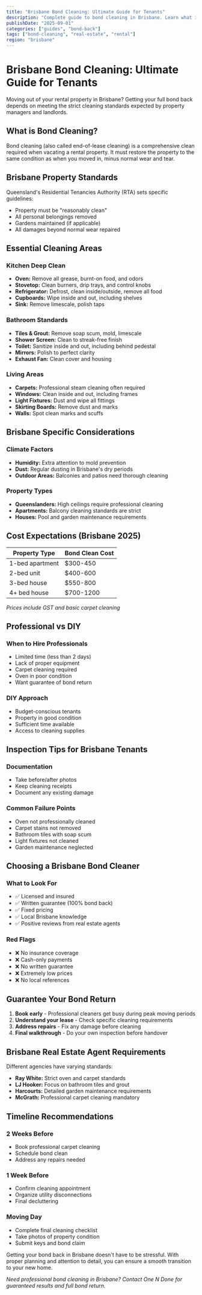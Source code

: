 ```yaml
---
title: "Brisbane Bond Cleaning: Ultimate Guide for Tenants"
description: "Complete guide to bond cleaning in Brisbane. Learn what inspectors look for, costs, and how to guarantee your deposit return."
publishDate: "2025-09-01"
categories: ["guides", "bond-back"]
tags: ["bond-cleaning", "real-estate", "rental"]
region: "brisbane"
---
```


# Brisbane Bond Cleaning: Ultimate Guide for Tenants

Moving out of your rental property in Brisbane? Getting your full bond back depends on meeting the strict cleaning standards expected by property managers and landlords.

## What is Bond Cleaning?

Bond cleaning (also called end-of-lease cleaning) is a comprehensive clean required when vacating a rental property. It must restore the property to the same condition as when you moved in, minus normal wear and tear.

## Brisbane Property Standards

Queensland's Residential Tenancies Authority (RTA) sets specific guidelines:

- Property must be "reasonably clean"
- All personal belongings removed
- Gardens maintained (if applicable)
- All damages beyond normal wear repaired

## Essential Cleaning Areas

### Kitchen Deep Clean
- **Oven:** Remove all grease, burnt-on food, and odors
- **Stovetop:** Clean burners, drip trays, and control knobs
- **Refrigerator:** Defrost, clean inside/outside, remove all food
- **Cupboards:** Wipe inside and out, including shelves
- **Sink:** Remove limescale, polish taps

### Bathroom Standards
- **Tiles & Grout:** Remove soap scum, mold, limescale
- **Shower Screen:** Clean to streak-free finish
- **Toilet:** Sanitize inside and out, including behind pedestal
- **Mirrors:** Polish to perfect clarity
- **Exhaust Fan:** Clean cover and housing

### Living Areas
- **Carpets:** Professional steam cleaning often required
- **Windows:** Clean inside and out, including frames
- **Light Fixtures:** Dust and wipe all fittings
- **Skirting Boards:** Remove dust and marks
- **Walls:** Spot clean marks and scuffs

## Brisbane Specific Considerations

### Climate Factors
- **Humidity:** Extra attention to mold prevention
- **Dust:** Regular dusting in Brisbane's dry periods
- **Outdoor Areas:** Balconies and patios need thorough cleaning

### Property Types
- **Queenslanders:** High ceilings require professional cleaning
- **Apartments:** Balcony cleaning standards are strict
- **Houses:** Pool and garden maintenance requirements

## Cost Expectations (Brisbane 2025)

| Property Type | Bond Clean Cost |
|---------------|-----------------|
| 1-bed apartment | $300-450 |
| 2-bed unit | $400-600 |
| 3-bed house | $550-800 |
| 4+ bed house | $700-1200 |

*Prices include GST and basic carpet cleaning*

## Professional vs DIY

### When to Hire Professionals
- Limited time (less than 2 days)
- Lack of proper equipment
- Carpet cleaning required
- Oven in poor condition
- Want guarantee of bond return

### DIY Approach
- Budget-conscious tenants
- Property in good condition
- Sufficient time available
- Access to cleaning supplies

## Inspection Tips for Brisbane Tenants

### Documentation
- Take before/after photos
- Keep cleaning receipts
- Document any existing damage

### Common Failure Points
- Oven not professionally cleaned
- Carpet stains not removed
- Bathroom tiles with soap scum
- Light fixtures not cleaned
- Garden maintenance neglected

## Choosing a Brisbane Bond Cleaner

### What to Look For
- ✅ Licensed and insured
- ✅ Written guarantee (100% bond back)
- ✅ Fixed pricing
- ✅ Local Brisbane knowledge
- ✅ Positive reviews from real estate agents

### Red Flags
- ❌ No insurance coverage
- ❌ Cash-only payments
- ❌ No written guarantee
- ❌ Extremely low prices
- ❌ No local references

## Guarantee Your Bond Return

1. **Book early** - Professional cleaners get busy during peak moving periods
2. **Understand your lease** - Check specific cleaning requirements
3. **Address repairs** - Fix any damage before cleaning
4. **Final walkthrough** - Do your own inspection before handover

## Brisbane Real Estate Agent Requirements

Different agencies have varying standards:

- **Ray White:** Strict oven and carpet standards
- **LJ Hooker:** Focus on bathroom tiles and grout
- **Harcourts:** Detailed garden maintenance requirements
- **McGrath:** Professional carpet cleaning mandatory

## Timeline Recommendations

### 2 Weeks Before
- Book professional carpet cleaning
- Schedule bond clean
- Address any repairs needed

### 1 Week Before
- Confirm cleaning appointment
- Organize utility disconnections
- Final decluttering

### Moving Day
- Complete final cleaning checklist
- Take photos of property condition
- Submit keys and bond claim

Getting your bond back in Brisbane doesn't have to be stressful. With proper planning and attention to detail, you can ensure a smooth transition to your new home.

*Need professional bond cleaning in Brisbane? Contact One N Done for guaranteed results and full bond return.*
